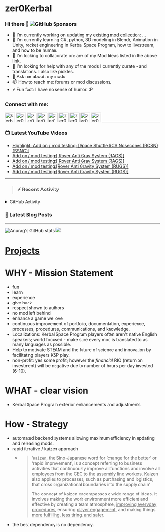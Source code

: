 # zer0Kerbal

### Hi there 👋 ![GitHub Sponsors](https://img.shields.io/github/sponsors/zer0Kerbal?color=purple&label=Github%20Sponsors&style=social)  
- 🔭 I’m currently working on updating my [existing mod collection](https://tinyurl.com/zer0KModTracker): ...
- 🌱 I’m currently learning C#, python, 3D modeling in Blendr, Animation in Unity, rocket engineering in Kerbal Space Program, how to livestream, and how to be human.
- 👯 I’m looking to collaborate on: any of my Mod Ideas listed in the above link.
- 🤔 I’m looking for help with any of the mods I currently curate - and translations. I also like pickles.
- 💬 Ask me about: my mods 
- 📫 How to reach me: forums or mod discussions.
- ⚡ Fun fact: I have no sense of humor. :P

### Connect with me:

<!--[<img align="left" alt="kerbalspaceprogram.com" width="32px" src="https://kerbalspaceprogram.com//favicon.ico" />][website]-->
[<img align="left" alt="kerbalspaceprogram.com" width="32px" src="https://cdn.icon-icons.com/icons2/1381/PNG/32/kerbalspaceprogram_93898.png" />][website]
[<img align="left" alt="zer0Kerbal | CurseForge" width="32px" src="https://cdn.jsdelivr.net/npm/simple-icons@v3/icons/curseforge.svg" />][curseforge]
[<img align="left" alt="zer0Kerbal | Reddit" width="32px" src="https://cdn.icon-icons.com/icons2/1945/PNG/512/iconfinder-reddit-4661631_122483.png" />][reddit]
[<img align="left" alt="zer0Kerbal | Patreon" width="32px" src="https://cdn.icon-icons.com/icons2/2429/PNG/512/patreon_logo_icon_147253.png" />][patreon]
[<img align="left" alt="zer0Kerbal | YouTube" width="32px" src="https://cdn.icon-icons.com/icons2/836/PNG/512/Youtube_icon-icons.com_66802.png" />][youtube]
[<img align="left" alt="zer0Kerbal | Twitch" width="32px" src="https://cdn.icon-icons.com/icons2/2699/PNG/512/twitch_logo_icon_170383.png" />][twitch]
[<img align="left" alt="zer0Kerbal | PayPal" width="32px" src="https://cdn.icon-icons.com/icons2/2699/PNG/512/paypal_logo_icon_168055.png" />][paypal]
[<img align="left" alt="zer0Kerbal | Buy Me a Coffee" width="32px" src="https://www.buymeacoffee.com/assets/img/bmc-meta-new/new/favicon.ico" />][buymeacoffee]
<!-- [<img align="left" alt="zer0Kerbal | buy me a coffee" width="22px" src="https://cdn.jsdelivr.net/npm/simple-icons@v3/icons/buymeacoffee.svg" />][buymeacoffee] -->
[<img align="left" alt="zer0Kerbal | Twitter" width="32px" src="https://cdn.icon-icons.com/icons2/836/PNG/32/Twitter_icon-icons.com_66803.png" />][twitter]
<!-- [<img align="left" alt="zer0Kerbal | Twitter" width="22px" src="https://cdn.jsdelivr.net/npm/simple-icons@v3/icons/twitter.svg" />][twitter] -->
<br />

---

### 📺 Latest YouTube Videos

<!-- YOUTUBE:START -->
- [Highlight: Add on / mod testing: [Space Shuttle RCS Nosecones &lpar;RCSN&rpar; &lpar;SSNC&rpar;]](https://www.youtube.com/watch?v=RJc-QvbX6VQ)
- [Add on / mod testing:[ Rover Anti Grav System &lpar;RAGS&rpar;]](https://www.youtube.com/watch?v=NeLISUou36c)
- [Add on / mod testing:[ Rover Anti Grav System &lpar;RAGS&rpar;]](https://www.youtube.com/watch?v=QyRfY0lpju0)
- [Add on / mod testing:[Rover Anti Gravity System &lpar;RUGS&rpar;]](https://www.youtube.com/watch?v=3vx80qaI-OI)
- [Add on / mod testing:[Rover Anti Gravity System &lpar;RUGS&rpar;]](https://www.youtube.com/watch?v=GLQqNlzc4N0)
<!-- YOUTUBE:END -->

---

>### :zap: Recent Activity

<details>
  <summary>GitHub Activity</summary>
  
<!--START_SECTION:activity-->
1. 🗣 Commented on [#23](https://github.com/zer0Kerbal/RadialOmniSeparator/issues/23) in [zer0Kerbal/RadialOmniSeparator](https://github.com/zer0Kerbal/RadialOmniSeparator)
2. 🗣 Commented on [#23](https://github.com/zer0Kerbal/RadialOmniSeparator/issues/23) in [zer0Kerbal/RadialOmniSeparator](https://github.com/zer0Kerbal/RadialOmniSeparator)
3. ❗️ Opened issue [#45](https://github.com/zer0Kerbal/JackOLantern/issues/45) in [zer0Kerbal/JackOLantern](https://github.com/zer0Kerbal/JackOLantern)
4. ❗️ Opened issue [#59](https://github.com/zer0Kerbal/KeridianDynamics/issues/59) in [zer0Kerbal/KeridianDynamics](https://github.com/zer0Kerbal/KeridianDynamics)
5. 🗣 Commented on [#19](https://github.com/zer0Kerbal/FuelTanksPlus/issues/19) in [zer0Kerbal/FuelTanksPlus](https://github.com/zer0Kerbal/FuelTanksPlus)
6. 🗣 Commented on [#17](https://github.com/zer0Kerbal/TransparentPods/issues/17) in [zer0Kerbal/TransparentPods](https://github.com/zer0Kerbal/TransparentPods)
7. ❗️ Opened issue [#41](https://github.com/zer0Kerbal/TransparentPods/issues/41) in [zer0Kerbal/TransparentPods](https://github.com/zer0Kerbal/TransparentPods)
8. 🗣 Commented on [#19](https://github.com/zer0Kerbal/FuelTanksPlus/issues/19) in [zer0Kerbal/FuelTanksPlus](https://github.com/zer0Kerbal/FuelTanksPlus)
9. ❗️ Opened issue [#143](https://github.com/zer0Kerbal/FuelTanksPlus/issues/143) in [zer0Kerbal/FuelTanksPlus](https://github.com/zer0Kerbal/FuelTanksPlus)
10. ❗️ Opened issue [#142](https://github.com/zer0Kerbal/FuelTanksPlus/issues/142) in [zer0Kerbal/FuelTanksPlus](https://github.com/zer0Kerbal/FuelTanksPlus)
<!--END_SECTION:activity-->

</details

---

### 📕 Latest Blog Posts

<!-- BLOG-POST-LIST:START -->
<!-- BLOG-POST-LIST:END -->

---

<!--- [![Anurag's GitHub stats](https://github-readme-stats.vercel.app/api?username=zer0Kerbal)](https://github.com/anuraghazra/github-readme-stats) -->
![Anurag's GitHub stats](https://github-readme-stats.vercel.app/api?username=zer0Kerbal&show_icons=true) <img src="https://github-readme-stats.vercel.app/api/top-langs/?username=zer0kerbal&layout=compact&hide_border=true&bg_color=bada55&langs_count=4">  

# [Projects](projects.md)
   
  
# WHY - Mission Statement

* fun
* learn
* experience
* give back
* respect shown to authors
* no mod left behind
* enhance a game we love
* continuous improvement of portfolio, documentation, experience, processes, procedures, communications, and knowledge.
* Localizations: Kerbal Space Program players often aren't native English speakers; world focused - make sure every mod is translated to as many languages as possible.
* Help to motivate STEAM and the future of science and innovation by facilitating players KSP play.
* non-profit: yes some profit; however the *financial* RIO (return on investment) will be negative due to number of hours per day invested (6-10).

# WHAT - clear vision

* Kerbal Space Program exterior enhancements and adjustments

# How - Strategy

* automated backend systems allowing maximum efficiency in updating and releasing mods.
* rapid iterative / kaizen approach
  * > ‘`Kaizen`, the Sino-Japanese word for ‘change for the better‘ or ‘rapid improvement’, is a concept referring to business activities that continuously improve all functions and involve all employees from the CEO to the assembly line workers. Kaizen also applies to processes, such as purchasing and logistics, that cross organizational boundaries into the supply chain’
    >
    > The concept of kaizen encompasses a wide range of ideas. It involves making the work environment more efficient and effective by creating a team atmosphere, <u>improving everyday procedures</u>, ensuring <u>player engagement</u>, and making things <u>more fulfilling, less tiring, and safer</u>.
- the best dependency is no dependency.

<!--
**zer0Kerbal/zer0Kerbal** is a ✨ _special_ ✨ repository because its `README.md` (this file) appears on your GitHub profile.
<img src="https://wakatime.com/share/@926db0f4-33a1-4545-8aa6-88d1f7186f67/18dd85d3-f64d-4bcc-a3c3-65302497efc0.svg" width=600 height=600> -->

[website]: https://forum.kerbalspaceprogram.com/index.php?/profile/190933-zer0kerbal/
[youtube]: https://www.youtube.com/channel/UCp9c8IaK4Gjgfj3O9QxrbDw
[twitter]: https://twitter.com/zer0Kerbal
[curseforge]: https://www.curseforge.com/members/zer0kerbal/projects
[twitch]: https://www.twitch.tv/zer0kerbal

[reddit]: https://www.reddit.com/user/zer0Kerbal
[patreon]: https://www.patreon.com/zer0Kerbal
[paypal]: https://www.paypal.com/donate?hosted_button_id=DC22YHMEJREKL
[buymeacoffee]: http://buymeacoffee.com/zer0Kerbal


